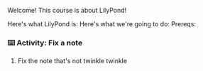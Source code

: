 Welcome! This course is about LilyPond! 

Here's what LilyPond is:
Here's what we're going to do:
Prereqs:

### :keyboard: Activity: Fix a note

1. Fix the note that's not twinkle twinkle